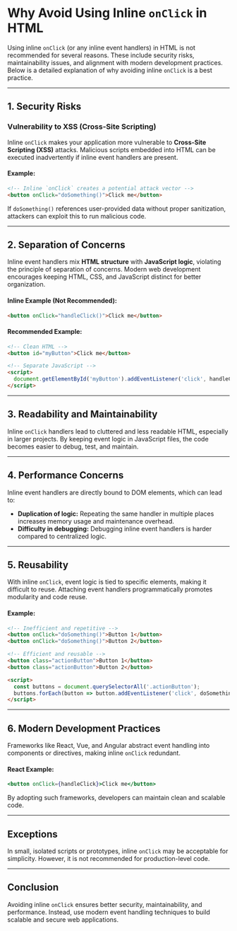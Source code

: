 # Why Avoid Using Inline `onClick` in HTML

Using inline `onClick` (or any inline event handlers) in HTML is not recommended for several reasons. These include security risks, maintainability issues, and alignment with modern development practices. Below is a detailed explanation of why avoiding inline `onClick` is a best practice.

---

## 1. Security Risks

### Vulnerability to XSS (Cross-Site Scripting)
Inline `onClick` makes your application more vulnerable to **Cross-Site Scripting (XSS)** attacks. Malicious scripts embedded into HTML can be executed inadvertently if inline event handlers are present.

#### Example:
```html
<!-- Inline `onClick` creates a potential attack vector -->
<button onClick="doSomething()">Click me</button>
```

If `doSomething()` references user-provided data without proper sanitization, attackers can exploit this to run malicious code.

---

## 2. Separation of Concerns

Inline event handlers mix **HTML structure** with **JavaScript logic**, violating the principle of separation of concerns. Modern web development encourages keeping HTML, CSS, and JavaScript distinct for better organization.

#### Inline Example (Not Recommended):
```html
<button onClick="handleClick()">Click me</button>
```

#### Recommended Example:
```html
<!-- Clean HTML -->
<button id="myButton">Click me</button>

<!-- Separate JavaScript -->
<script>
  document.getElementById('myButton').addEventListener('click', handleClick);
</script>
```

---

## 3. Readability and Maintainability

Inline `onClick` handlers lead to cluttered and less readable HTML, especially in larger projects. By keeping event logic in JavaScript files, the code becomes easier to debug, test, and maintain.

---

## 4. Performance Concerns

Inline event handlers are directly bound to DOM elements, which can lead to:
- **Duplication of logic:** Repeating the same handler in multiple places increases memory usage and maintenance overhead.
- **Difficulty in debugging:** Debugging inline event handlers is harder compared to centralized logic.

---

## 5. Reusability

With inline `onClick`, event logic is tied to specific elements, making it difficult to reuse. Attaching event handlers programmatically promotes modularity and code reuse.

#### Example:
```html
<!-- Inefficient and repetitive -->
<button onClick="doSomething()">Button 1</button>
<button onClick="doSomething()">Button 2</button>

<!-- Efficient and reusable -->
<button class="actionButton">Button 1</button>
<button class="actionButton">Button 2</button>

<script>
  const buttons = document.querySelectorAll('.actionButton');
  buttons.forEach(button => button.addEventListener('click', doSomething));
</script>
```

---

## 6. Modern Development Practices

Frameworks like React, Vue, and Angular abstract event handling into components or directives, making inline `onClick` redundant.

#### React Example:
```jsx
<button onClick={handleClick}>Click me</button>
```

By adopting such frameworks, developers can maintain clean and scalable code.

---

## Exceptions

In small, isolated scripts or prototypes, inline `onClick` may be acceptable for simplicity. However, it is not recommended for production-level code.

---

## Conclusion

Avoiding inline `onClick` ensures better security, maintainability, and performance. Instead, use modern event handling techniques to build scalable and secure web applications.

